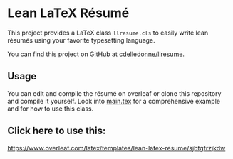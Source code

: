 # Lean LaTeX Résumé

This project provides a LaTeX class `llresume.cls` to easily write lean résumés
using your favorite typesetting language.

You can find this project on GitHub at
[cdelledonne/llresume](https://github.com/cdelledonne/llresume).

## Usage

You can edit and compile the résumé on overleaf or clone this
repository and compile it yourself. Look into [main.tex](./main.tex) for a
comprehensive example and for how to use this class.

## Click here to use this: 
https://www.overleaf.com/latex/templates/lean-latex-resume/sjbtgfrzjkdw
